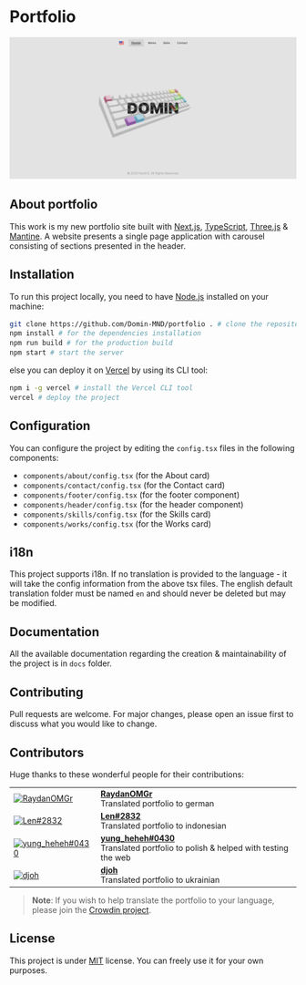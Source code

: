 # Portfolio

![Portfolio Screenshot](/public/works/portfolio.png)

## About portfolio

This work is my new portfolio site built with [Next.js](https://nextjs.org/), [TypeScript](https://www.typescriptlang.org/), [Three.js](https://threejs.org/) & [Mantine](https://mantine.dev/). A website presents a single page application with carousel consisting of sections presented in the header.

## Installation

To run this project locally, you need to have [Node.js](https://nodejs.org/en/) installed on your machine:

```bash
git clone https://github.com/Domin-MND/portfolio . # clone the repository into the current directory
npm install # for the dependencies installation
npm run build # for the production build
npm start # start the server
```

else you can deploy it on [Vercel](https://vercel.com/) by using its CLI tool:

```bash
npm i -g vercel # install the Vercel CLI tool
vercel # deploy the project
```

## Configuration

You can configure the project by editing the `config.tsx` files in the following components:

- `components/about/config.tsx` (for the About card)
- `components/contact/config.tsx` (for the Contact card)
- `components/footer/config.tsx` (for the footer component)
- `components/header/config.tsx` (for the header component)
- `components/skills/config.tsx` (for the Skills card)
- `components/works/config.tsx` (for the Works card)

## i18n

This project supports i18n. If no translation is provided to the language - it will take the config information from the above tsx files. The english default translation folder must be named `en` and should never be deleted but may be modified.

## Documentation

All the available documentation regarding the creation & maintainability of the project is in `docs` folder.

## Contributing

Pull requests are welcome. For major changes, please open an issue first to discuss what you would like to change.

## Contributors

Huge thanks to these wonderful people for their contributions:

<table>
  <tbody>
    <tr>
      <td>
        <a href="https://github.com/RaydanOMGr">
          <img alt="RaydanOMGr" src="https://avatars.githubusercontent.com/u/73817645" width="64" />
        </a>
      </td>
      <td>
        <a href="https://github.com/RaydanOMGr">
          <strong>RaydanOMGr</strong><br />
        </a>
        Translated portfolio to german
      </td>
    </tr>
    <tr>
      <td>
        <a href="https://discordapp.com/users/929046591657086986">
          <img alt="Len#2832" src="https://cdn.discordapp.com/attachments/947837208474288158/1073596324311728148/IMG_20230210_212820.jpg" width="64" />
        </a>
      </td>
      <td>
        <a href="https://discordapp.com/users/929046591657086986">
          <strong>Len#2832</strong><br />
        </a>
        Translated portfolio to indonesian
      </td>
    </tr>
    <tr>
      <td>
        <a href="https://discordapp.com/users/667677528218927105">
          <img alt="yung_heheh#0430" src="https://cdn.discordapp.com/avatars/667677528218927105/464e0a622ba09107ed578f77a0815d5e.png" width="64" />
        </a>
      </td>
      <td>
        <a href="https://discordapp.com/users/667677528218927105">
          <strong>yung_heheh#0430</strong><br />
        </a>
        Translated portfolio to polish & helped with testing the web
      </td>
    </tr>
    <tr>
      <td>
        <a href="https://discord.gg/AaS4dwVHyA">
          <img alt="djoh" src="https://avatars.githubusercontent.com/u/68508885" width="64" />
        </a>
      </td>
      <td>
        <a href="https://discord.gg/AaS4dwVHyA">
          <strong>djoh</strong><br />
        </a>
        Translated portfolio to ukrainian
      </td>
    </tr>
  </tbody>
</table>

> **Note**: If you wish to help translate the portfolio to your language, please join the [Crowdin project](https://crowdin.com/project/domins-portfolio).

## License

This project is under [MIT](https://choosealicense.com/licenses/mit/) license. You can freely use it for your own purposes.
